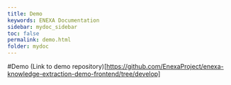 ```yaml
---
title: Demo
keywords: ENEXA Documentation
sidebar: mydoc_sidebar
toc: false
permalink: demo.html
folder: mydoc
---
```


#Demo
(Link to demo repository)[https://github.com/EnexaProject/enexa-knowledge-extraction-demo-frontend/tree/develop]